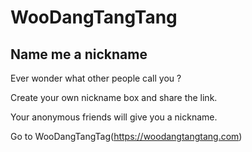 # WooDangTangTang
## Name me a nickname

Ever wonder what other people call you ?

Create your own nickname box and share the link.

Your anonymous friends will give you a nickname.


Go to WooDangTangTag(https://woodangtangtang.com)
